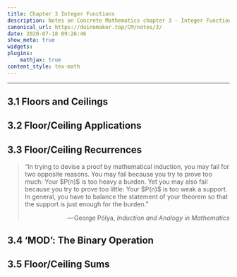 ```yaml
---
title: Chapter 3 Integer Functions
description: Notes on Concrete Mathematics chapter 3 - Integer Functions
canonical_url: https://duinomaker.top/CM/notes/3/
date: 2020-07-18 09:26:46
show_meta: true
widgets:
plugins:
    mathjax: true
content_style: tex-math
---
```


---

## 3.1 Floors and Ceilings

## 3.2 Floor/Ceiling Applications

## 3.3 Floor/Ceiling Recurrences

<blockquote class="serif" style="font-size:1em;">
<p>“In trying to devise a proof by mathematical induction, you may fail for two opposite reasons. You may fail because you try to prove too much: Your $P(n)$ is too heavy a burden. Yet you may also fail because you try to prove too little: Your $P(n)$ is too weak a support. In general, you have to balance the statement of your theorem so that the support is just enough for the burden.”</p><footer style="text-align:right;">—&hairsp;George Pólya, <em>Induction and Analogy in Mathematics</em></footer>
</blockquote>

## 3.4 ‘MOD’: The Binary Operation

## 3.5 Floor/Ceiling Sums